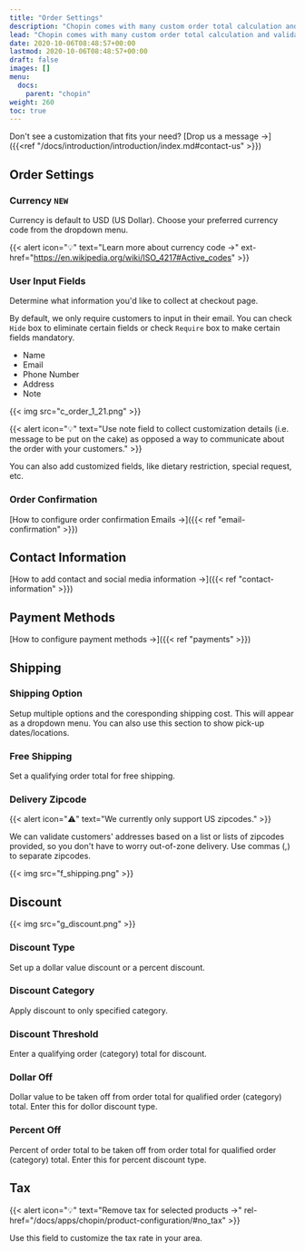 ```yaml
---
title: "Order Settings"
description: "Chopin comes with many custom order total calculation and validation settings. Merchants can take advantage of these options to customize order total calculation. We recommend using these rules whenever possible. In general, communicating these rules over descriptions is not only ineffective, it also causes unnecessary confusion to the shoppers (your customers)."
lead: "Chopin comes with many custom order total calculation and validation settings. Merchants can take advantage of these options to customize order total calculation. We recommend using these rules whenever possible. In general, communicating these rules over descriptions is not only ineffective, it also causes unnecessary confusion to the shoppers (your customers)."
date: 2020-10-06T08:48:57+00:00
lastmod: 2020-10-06T08:48:57+00:00
draft: false
images: []
menu:
  docs:
    parent: "chopin"
weight: 260
toc: true
---
```


Don't see a customization that fits your need? [Drop us a message →]({{<ref "/docs/introduction/introduction/index.md#contact-us" >}})

## Order Settings

### Currency `NEW`

Currency is default to USD (US Dollar). Choose your preferred currency code from the dropdown menu.

{{< alert icon="💡" text="Learn more about currency code →" ext-href="https://en.wikipedia.org/wiki/ISO_4217#Active_codes" >}}

### User Input Fields

Determine what information you'd like to collect at checkout page.

By default, we only require customers to input in their email. You can check `Hide` box to eliminate certain fields or check `Require` box to make certain fields mandatory.

- Name
- Email
- Phone Number
- Address
- Note

{{< img src="c_order_1_21.png" >}}

{{< alert icon="💡" text="Use note field to collect customization details (i.e. message to be put on the cake) as opposed a way to communicate about the order with your customers." >}}

You can also add customized fields, like dietary restriction, special request, etc.

<!--
Add example image {{< img src="c_order_1_21.png" >}}
-->

### Order Confirmation

[How to configure order confirmation Emails →]({{< ref "email-confirmation" >}})

## Contact Information

[How to add contact and social media information →]({{< ref "contact-information" >}})

## Payment Methods

[How to configure payment methods →]({{< ref "payments" >}})

## Shipping

### Shipping Option

Setup multiple options and the coresponding shipping cost. This will appear as a dropdown menu. You can also use this section to show pick-up dates/locations.

### Free Shipping

Set a qualifying order total for free shipping.

### Delivery Zipcode

{{< alert icon="⚠️" text="We currently only support US zipcodes." >}}

We can validate customers' addresses based on a list or lists of zipcodes provided, so you don't have to worry out-of-zone delivery. Use commas (,) to separate zipcodes.

{{< img src="f_shipping.png" >}}

## Discount

{{< img src="g_discount.png" >}}

### Discount Type

Set up a dollar value discount or a percent discount.

### Discount Category

Apply discount to only specified category.

### Discount Threshold

Enter a qualifying order (category) total for discount.

### Dollar Off

Dollar value to be taken off from order total for qualified order (category) total. Enter this for dollor discount type.

### Percent Off

Percent of order total to be taken off from order total for qualified order (category) total. Enter this for percent discount type.

## Tax

{{< alert icon="💡" text="Remove tax for selected products →" rel-href="/docs/apps/chopin/product-configuration/#no_tax" >}}

Use this field to customize the tax rate in your area.
